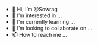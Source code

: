 - 👋 Hi, I’m @Sowrag
- 👀 I’m interested in ...
- 🌱 I’m currently learning ...
- 💞️ I’m looking to collaborate on ...
- 📫 How to reach me ...

<!---
Sowrag/Sowrag is a ✨ special ✨ repository because its `README.md` (this file) appears on your GitHub profile.
You can click the Preview link to take a look at your changes.
--->
